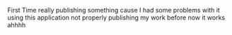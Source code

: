 First Time really publishing something cause I had some problems with it using this application not properly publishing my work before now it works ahhhh
